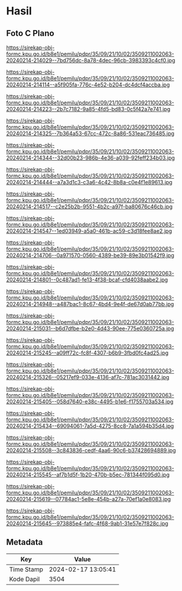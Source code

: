 # Hasil

## Foto C Plano

https://sirekap-obj-formc.kpu.go.id/b8e1/pemilu/pdpr/35/09/21/10/02/3509211002063-20240214-214029--7bd756dc-8a78-4dec-96cb-3983393c4cf0.jpg

https://sirekap-obj-formc.kpu.go.id/b8e1/pemilu/pdpr/35/09/21/10/02/3509211002063-20240214-214114--a5f905fa-776c-4e52-b204-dc4dcf4accba.jpg

https://sirekap-obj-formc.kpu.go.id/b8e1/pemilu/pdpr/35/09/21/10/02/3509211002063-20240214-214223--2b7c7182-9a85-4fd5-bd83-0c5f42a7e741.jpg

https://sirekap-obj-formc.kpu.go.id/b8e1/pemilu/pdpr/35/09/21/10/02/3509211002063-20240214-214325--7b364a53-67cc-472c-8a86-531eac736485.jpg

https://sirekap-obj-formc.kpu.go.id/b8e1/pemilu/pdpr/35/09/21/10/02/3509211002063-20240214-214344--32d00b23-986b-4e36-a039-92feff234b03.jpg

https://sirekap-obj-formc.kpu.go.id/b8e1/pemilu/pdpr/35/09/21/10/02/3509211002063-20240214-214444--a7a3d1c3-c3a6-4c42-8b8a-c0e4f1e89613.jpg

https://sirekap-obj-formc.kpu.go.id/b8e1/pemilu/pdpr/35/09/21/10/02/3509211002063-20240214-214517--c2e25b2b-9551-4b2c-a97f-ba80676c46cb.jpg

https://sirekap-obj-formc.kpu.go.id/b8e1/pemilu/pdpr/35/09/21/10/02/3509211002063-20240214-214547--1ed03949-a5a0-461b-ac59-c3d18fee8ae2.jpg

https://sirekap-obj-formc.kpu.go.id/b8e1/pemilu/pdpr/35/09/21/10/02/3509211002063-20240214-214706--0a971570-0560-4389-be39-89e3b01542f9.jpg

https://sirekap-obj-formc.kpu.go.id/b8e1/pemilu/pdpr/35/09/21/10/02/3509211002063-20240214-214801--0c487ad1-fe13-4f38-bcaf-cfd4038aabe2.jpg

https://sirekap-obj-formc.kpu.go.id/b8e1/pemilu/pdpr/35/09/21/10/02/3509211002063-20240214-214948--a487bac1-8c67-4bd4-9e4f-de67d0ab77bb.jpg

https://sirekap-obj-formc.kpu.go.id/b8e1/pemilu/pdpr/35/09/21/10/02/3509211002063-20240214-215031--b6d7dfbe-b2e0-4d43-90ee-775e0360725a.jpg

https://sirekap-obj-formc.kpu.go.id/b8e1/pemilu/pdpr/35/09/21/10/02/3509211002063-20240214-215245--a09ff72c-fc8f-4307-b6b9-3fbd0fc4ad25.jpg

https://sirekap-obj-formc.kpu.go.id/b8e1/pemilu/pdpr/35/09/21/10/02/3509211002063-20240214-215326--05217ef9-033e-4136-af7c-781ac3031442.jpg

https://sirekap-obj-formc.kpu.go.id/b8e1/pemilu/pdpr/35/09/21/10/02/3509211002063-20240214-215405--058d7640-e38c-4495-b1e6-f1755703a534.jpg

https://sirekap-obj-formc.kpu.go.id/b8e1/pemilu/pdpr/35/09/21/10/02/3509211002063-20240214-215434--69094061-7a5d-4275-8cc8-7a1a594b35d4.jpg

https://sirekap-obj-formc.kpu.go.id/b8e1/pemilu/pdpr/35/09/21/10/02/3509211002063-20240214-215508--3c843836-cedf-4aa6-90c6-b37428694889.jpg

https://sirekap-obj-formc.kpu.go.id/b8e1/pemilu/pdpr/35/09/21/10/02/3509211002063-20240214-215545--af7b1d5f-1b20-470b-b5ec-781344f095d0.jpg

https://sirekap-obj-formc.kpu.go.id/b8e1/pemilu/pdpr/35/09/21/10/02/3509211002063-20240214-215619--07784ac1-5e8e-454b-a27a-70ef1a0e8083.jpg

https://sirekap-obj-formc.kpu.go.id/b8e1/pemilu/pdpr/35/09/21/10/02/3509211002063-20240214-215645--973885e4-fafc-4f68-9ab1-31e57e7f828c.jpg


## Metadata

| Key        | Value               |
| ---------- | ------------------- |
| Time Stamp | 2024-02-17 13:05:41 |
| Kode Dapil | 3504                |



